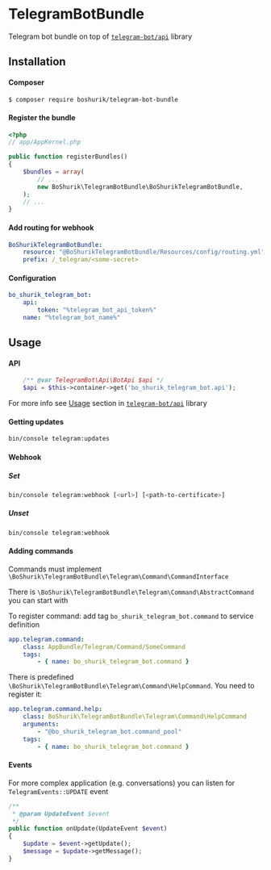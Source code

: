 TelegramBotBundle
===========

Telegram bot bundle on top of [`telegram-bot/api`][1] library

## Installation

#### Composer

``` bash
$ composer require boshurik/telegram-bot-bundle
```

#### Register the bundle

``` php
<?php
// app/AppKernel.php

public function registerBundles()
{
    $bundles = array(
        // ...
        new BoShurik\TelegramBotBundle\BoShurikTelegramBotBundle,
    );
    // ...
}
```

#### Add routing for webhook

``` yaml
BoShurikTelegramBotBundle:
    resource: "@BoShurikTelegramBotBundle/Resources/config/routing.yml"
    prefix: /_telegram/<some-secret>
```

#### Configuration

``` yaml
bo_shurik_telegram_bot:
    api:
        token: "%telegram_bot_api_token%"
    name: "%telegram_bot_name%"
```

## Usage

#### API

```php
    /** @var TelegramBot\Api\BotApi $api */
    $api = $this->container->get('bo_shurik_telegram_bot.api');
```

For more info see [Usage][2] section in [`telegram-bot/api`][1] library

#### Getting updates

``` bash
bin/console telegram:updates
```

#### Webhook

##### Set

``` bash
bin/console telegram:webhook [<url>] [<path-to-certificate>]
```

##### Unset

``` bash
bin/console telegram:webhook
```

#### Adding commands

Commands must implement `\BoShurik\TelegramBotBundle\Telegram\Command\CommandInterface`

There is `\BoShurik\TelegramBotBundle\Telegram\Command\AbstractCommand` you can start with

To register command: add tag `bo_shurik_telegram_bot.command` to service definition
``` yaml
app.telegram.command:
    class: AppBundle/Telegram/Command/SomeCommand
    tags:
        - { name: bo_shurik_telegram_bot.command }
```

There is predefined `\BoShurik\TelegramBotBundle\Telegram\Command\HelpCommand`. You need to register it:
``` yaml
app.telegram.command.help:
    class: BoShurik\TelegramBotBundle\Telegram\Command\HelpCommand
    arguments:
        - "@bo_shurik_telegram_bot.command_pool"
    tags:
        - { name: bo_shurik_telegram_bot.command }
```

#### Events

For more complex application (e.g. conversations) you can listen for `TelegramEvents::UPDATE` event
``` php
/**
 * @param UpdateEvent $event
 */
public function onUpdate(UpdateEvent $event)
{
    $update = $event->getUpdate();
    $message = $update->getMessage();
}
```

[1]: https://github.com/TelegramBot/Api
[2]: https://github.com/TelegramBot/Api#usage